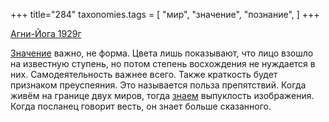 +++
title="284"
taxonomies.tags = [
 "мир",
 "значение",
 "познание",
]
+++

[Агни-Йога 1929г](/agni/1929)

[Значение](/tags/значение) важно, не форма. Цвета лишь показывают, что лицо взошло на известную ступень, но потом степень восхождения не нуждается в них. Самодеятельность важнее всего. Также краткость будет признаком преуспеяния. Это называется польза препятствий. Когда живём на границе двух миров, тогда [знаем](/tags/познание) выпуклость изображения. Когда посланец говорит весть, он знает больше сказанного.